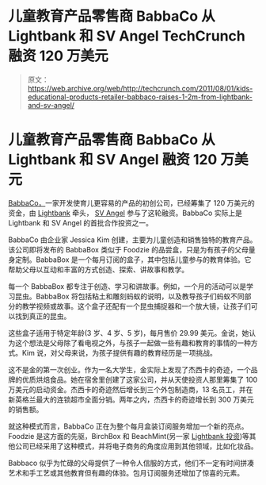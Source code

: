 # 儿童教育产品零售商 BabbaCo 从 Lightbank 和 SV Angel TechCrunch 融资 120 万美元

> 原文：<https://web.archive.org/web/http://techcrunch.com/2011/08/01/kids-educational-products-retailer-babbaco-raises-1-2m-from-lightbank-and-sv-angel/>

# 儿童教育产品零售商 BabbaCo 从 Lightbank 和 SV Angel 融资 120 万美元

[BabbaCo，](https://web.archive.org/web/20230204233750/http://www.babbaco.com/)一家开发使育儿更容易的产品的初创公司，已经筹集了 120 万美元的资金，由 [Lightbank](https://web.archive.org/web/20230204233750/http://www.crunchbase.com/financial-organization/lightbank) 牵头， [SV Angel](https://web.archive.org/web/20230204233750/http://www.crunchbase.com/financial-organization/sv-angel) 参与了这轮融资。BabbaCo 实际上是 Lightbank 和 SV Angel 的首批合作投资之一。

BabbaCo 由企业家 Jessica Kim 创建，主要为儿童创造和销售独特的教育产品。该公司即将发布的 BabbaBox 类似于 Foodzie 的品尝盒，只是为有孩子的父母量身定制。BabbaBox 是一个每月订阅的盒子，其中包括儿童参与的教育体验。它帮助父母以互动和丰富的方式创造、探索、讲故事和教学。

每一个 BabbaBox 都专注于创造、学习和讲故事。例如，一个月的活动可以是学习昆虫。BabbaBox 将包括粘土和雕刻蚂蚁的说明，以及教导孩子们蚂蚁不同部分的教学视频或故事。这个盒子还配有一个昆虫捕捉器和一个放大镜，让孩子们可以找到真正的昆虫。

这些盒子适用于特定年龄(3 岁、4 岁、5 岁)，每月售价 29.99 美元。金说，她认为这个想法是父母除了看电视之外，与孩子一起做一些有趣和教育的事情的一种方式。Kim 说，对父母来说，为孩子提供有趣的教育经历是一项挑战。

这不是金的第一次创业。作为一名大学生，金实际上发现了杰西卡的奇迹，一个品牌的优质烘焙食品。她在宿舍里创建了这家公司，并从天使投资人那里筹集了 100 万美元的启动资金。杰西卡的奇迹然后增长到三个外包制造商，13 名员工，并在新英格兰最大的连锁超市全面分销。两年之内，杰西卡的奇迹增长到 300 万美元的销售额。

就这种模式而言，BabbaCo 正在为整个每月盒装订阅服务增加一个新的亮点。Foodzie 是这方面的先驱，BirchBox 和 BeachMint(另一家 [Lightbank 投资](https://web.archive.org/web/20230204233750/https://techcrunch.com/2011/06/17/beachmint-raises-23-5m-at-a-rumored-150m-valuation/))等其他公司已经采用了这种模式，并将电子商务的角度应用到其他领域，比如化妆品。

Babbaco 似乎为忙碌的父母提供了一种令人信服的方式，他们不一定有时间拼凑艺术和手工艺或其他教育但有趣的体验。包月订阅服务还增加了惊喜的元素。
